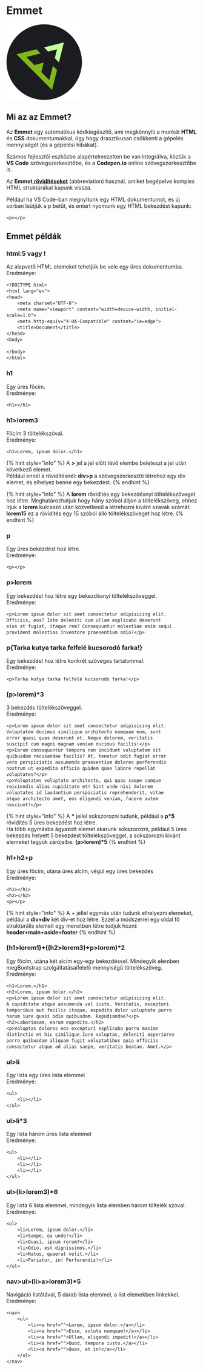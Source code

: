 # Emmet

![](../.gitbook/assets/emmetlogo.png)

## Mi az az Emmet?

Az **Emmet** egy automatikus kódkiegészítő, ami megkönnyíti a munkát **HTML** és **CSS** dokumentumokkal, úgy hogy drasztikusan csökkenti a gépelés mennyiségét \(és a gépelési hibákat\). 

Számos fejlesztői eszközbe alapértelmezetten be van integrálva, köztük a **VS Code** szövegszerkesztőbe, és a **Codepen.io** online szövegszerkesztőbe is.

Az **Emmet**[ **rövidítéseket**](https://docs.emmet.io/abbreviations/syntax/) \(abbreviation\) használ, amiket begépelve komplex HTML struktúrákat kapunk vissza.

Például ha VS Code-ban megnyitunk egy HTML dokumentumot, és új sorban leütjük a p betűt, és entert nyomunk egy HTML bekezdést kapunk:

```markup
<p></p>
```

## Emmet példák

### html:5 vagy !

Az alapvető HTML elemeket tehetjük be vele egy üres dokumentumba.  
Eredménye: 

```markup
<!DOCTYPE html>
<html lang="en">
<head>
    <meta charset="UTF-8">
    <meta name="viewport" content="width=device-width, initial-scale=1.0">
    <meta http-equiv="X-UA-Compatible" content="ie=edge">
    <title>Document</title>
</head>
<body>

</body>
</html>
```

### h1

Egy üres főcím.  
Eredménye:

```markup
<h1></h1>
```

### h1&gt;lorem3

Főcím 3 töltelékszóval.  
Eredménye:

```markup
<h1>Lorem, ipsum dolor.</h1>
```

{% hint style="info" %}
A **&gt;** jel a jel előtt lévő elembe beleteszi a jel után következő elemet.  
Például ennél a rövidítésnél: **div&gt;p** a szövegszerkesztő létrehoz egy div elemet, és elhelyez benne egy bekezdést.
{% endhint %}

{% hint style="info" %}
A **lorem** rövidítés egy bekezdésnyi töltelékszöveget hoz létre. Meghatározhatjuk hogy hány szóból álljon a töltelékszöveg, ehhez írjuk a **lorem** kulcsszó után közvetlenül a létrehozni kívánt szavak számát: **lorem15** ez a rövidítés egy 15 szóból álló töltelékszöveget hoz létre.
{% endhint %}

### p

Egy üres bekezdést hoz létre.  
Eredménye:

```markup
<p></p>
```

### p&gt;lorem

Egy bekezdést hoz létre egy bekezdésnyi töltelékszöveggel.  
Eredménye:

```markup
<p>Lorem ipsum dolor sit amet consectetur adipisicing elit. 
Officiis, eos? Iste deleniti cum ullam explicabo deserunt 
eius at fugiat, itaque rem? Consequuntur molestiae enim sequi
provident molestias inventore praesentium odio?</p>
```

### p{Tarka kutya tarka felfelé kucsorodó farka!}

Egy bekezdést hoz létre konkrét szöveges tartalommal.  
Eredménye:

```markup
<p>Tarka kutya tarka felfelé kucsorodó farka!</p>
```

### \(p&gt;lorem\)\*3

3 bekezdés töltelékszöveggel.  
Eredménye:

```markup
<p>Lorem ipsum dolor sit amet consectetur adipisicing elit. 
Voluptatem ducimus similique architecto numquam eum, sunt 
error quasi quas deserunt et. Neque dolorem, veritatis 
suscipit cum magni magnam veniam ducimus facilis!</p>
<p>Earum consequuntur tempora non incidunt voluptatem sit 
quibusdam recusandae facilis? At, tenetur odit fugiat error
vero perspiciatis assumenda praesentium dolores perferendis
nostrum ut expedita officia quidem quae labore repellat
voluptates?</p>
<p>Voluptates voluptate architecto, qui quas saepe cumque 
reiciendis alias cupiditate et! Sint unde nisi dolorem 
voluptates id laudantium perspiciatis reprehenderit, vitae 
atque architecto amet, eos eligendi veniam, facere autem 
nesciunt!</p>
```

{% hint style="info" %}
A **\*** jellel sokszorozni tudunk, például a **p\*5** rövidítés 5 üres bekezdést hoz létre.  
Ha több egymásba ágyazott elemet akarunk sokszorozni, például 5 üres bekezdés helyett 5 bekezdést töltelékszöveggel, a sokszorozni kívánt elemeket tegyük zárójelbe: **\(p&gt;lorem\)\*5**
{% endhint %}

### h1+h2+p

Egy üres főcím, utána üres alcím, végül egy üres bekezdés  
Eredménye:

```markup
<h1></h1>
<h2></h2>
<p></p>
```

{% hint style="info" %}
A + jellel egymás után tudunk elhelyezni elemeket, például a **div+div** két div-et hoz létre. Ezzel a módszerrel egy oldal fő strukturális elemeit egy menetben létre tudjuk hozni: **header+main+aside+footer**
{% endhint %}

### \(h1&gt;lorem1\)+\(\(h2&gt;lorem3\)+p&gt;lorem\)\*2

Egy főcím, utána két alcím egy-egy bekezdéssel. Mindegyik elemben megBootstrap szolgáltatásaifelelő mennyiségű töltelékszöveg.  
Eredménye:

```markup
<h1>Lorem.</h1>
<h2>Lorem, ipsum dolor.</h2>
<p>Lorem ipsum dolor sit amet consectetur adipisicing elit. 
A cupiditate atque assumenda vel iusto. Veritatis, excepturi 
temporibus aut facilis itaque, expedita dolor voluptate porro 
harum iure quasi odio quibusdam. Repudiandae?</p>
<h2>Laboriosam, earum expedita.</h2>
<p>Voluptas dolores eos excepturi explicabo porro maxime 
distinctio et hic similique.Iure voluptas, deleniti asperiores
porro quibusdam aliquam fugit voluptatibus quia officiis
consectetur atque ad alias saepe, veritatis beatae. Amet.</p>
```

### ul&gt;li

Egy lista egy üres lista elemmel  
Eredménye:

```markup
<ul>
    <li></li>
</ul>
```

### ul&gt;li\*3

Egy lista három üres lista elemmel  
Eredménye:

```markup
<ul>    
    <li></li>
    <li></li>
    <li></li>
</ul>
```

### ul&gt;\(li&gt;lorem3\)\*6

Egy lista 6 lista elemmel, mindegyik lista elemben három töltelék szóval.  
Eredménye:

```markup
<ul>
    <li>Lorem, ipsum dolor.</li>
    <li>Saepe, ea unde!</li>
    <li>Quasi, ipsum rerum?</li>
    <li>Odio, est dignissimos.</li>
    <li>Natus, quaerat velit.</li>
    <li>Pariatur, in! Perferendis!</li>
</ul>
```

### nav&gt;ul&gt;\(li&gt;a&gt;lorem3\)\*5

Navigáció listátával, 5 darab lista elemmel, a list elemekben linkekkel.  
Eredménye:

```markup
<nav>
    <ul>
        <li><a href="">Lorem, ipsum dolor.</a></li>
        <li><a href="">Esse, soluta numquam!</a></li>
        <li><a href="">Ullam, eligendi impedit!</a></li>
        <li><a href="">Quod, tempora iusto.</a></li>
        <li><a href="">Quas, at in!</a></li>
    </ul>
</nav>
```

